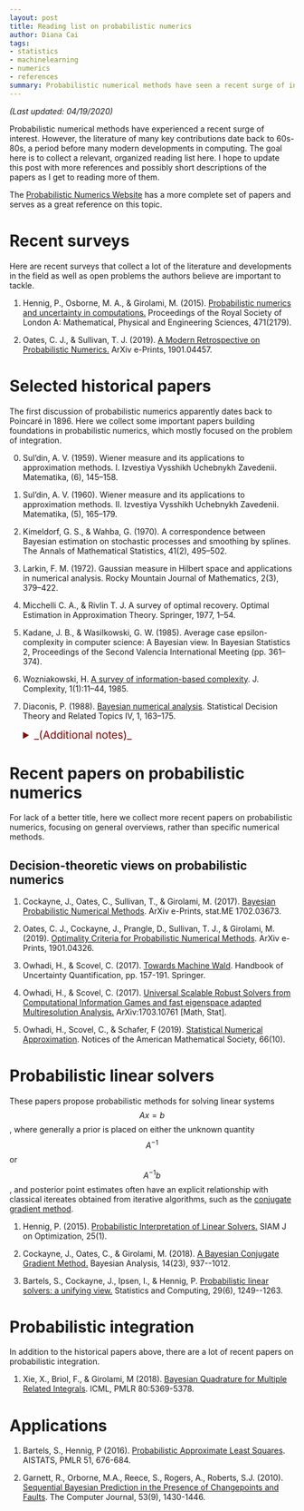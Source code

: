 ```yaml
---
layout: post
title: Reading list on probabilistic numerics
author: Diana Cai
tags:
- statistics
- machinelearning
- numerics
- references
summary: Probabilistic numerical methods have seen a recent surge of interest. However, the methods date back to many key contributions made in the 60s-80s. The goal here is to collect a relevant, organized reading list here. I hope to update
---
```


*(Last updated: 04/19/2020)*

Probabilistic numerical methods have experienced a recent surge of interest. However,
the literature of many key contributions date back to 60s-80s, a period before
many modern developments in computing. The goal here is to collect a relevant, organized reading list here. I hope to update
this post with more references and possibly short descriptions of the papers as
I get to reading more of them.

The [Probabilistic Numerics Website](http://probabilistic-numerics.org/literature/index.html) has a more complete set of papers and serves as a great reference on this topic.

# Recent surveys

Here are recent surveys that collect a lot of the literature and developments in the field as well as open problems the authors believe are important to tackle.

1. Hennig, P., Osborne, M. A., & Girolami, M. (2015). [Probabilistic numerics and
   uncertainty in computations.](https://arxiv.org/pdf/1506.01326.pdf) Proceedings of the Royal Society of London A:
   Mathematical, Physical and Engineering Sciences, 471(2179).

2. Oates, C. J., & Sullivan, T. J. (2019). [A Modern Retrospective on
   Probabilistic Numerics.](https://arxiv.org/pdf/1901.04457.pdf) ArXiv e-Prints, 1901.04457.


# Selected historical papers

The first discussion of probabilistic numerics apparently dates back to
Poincar&eacute; in 1896. Here we collect some important papers building
foundations in probabilistic numerics, which mostly focused on the problem of integration.

0. Sul’din, A. V. (1959). Wiener measure and its applications to approximation
   methods. I. Izvestiya Vysshikh Uchebnykh Zavedenii. Matematika, (6), 145–158.

1. Sul’din, A. V. (1960). Wiener measure and its applications to approximation
   methods. II. Izvestiya Vysshikh Uchebnykh Zavedenii. Matematika, (5),
   165–179.

1. Kimeldorf, G. S., & Wahba, G. (1970). A correspondence between Bayesian
   estimation on stochastic processes and smoothing by splines. The Annals of
   Mathematical Statistics, 41(2), 495–502.

1. Larkin, F. M. (1972). Gaussian measure in Hilbert space and applications in
   numerical analysis. Rocky Mountain Journal of Mathematics, 2(3), 379–422.

1.  Micchelli C. A., & Rivlin T. J. A survey of optimal recovery. Optimal Estimation in
    Approximation Theory. Springer, 1977, 1–54.

1. Kadane, J. B., & Wasilkowski, G. W. (1985). Average case epsilon-complexity
   in computer science: A Bayesian view. In Bayesian Statistics 2, Proceedings
   of the Second Valencia International Meeting (pp. 361–374).

1. Wozniakowski, H. [A survey of information-based complexity](https://www.sciencedirect.com/science/article/pii/0885064X85900202). J. Complexity,
   1(1):11–44, 1985.

2. Diaconis, P. (1988). [Bayesian numerical analysis](http://probabilistic-numerics.org/assets/pdf/Diaconis_1988.pdf). Statistical Decision Theory
   and Related Topics IV, 1, 163–175.
   <details>
   <summary style="color:maroon;font-size:14pt">_(Additional notes)_
   </summary>

   A note on the quadrature problem, i.e., estimating the integral \(\int_0^1 f(x) dx\)
   by considering a prior on \(f\), computing a posterior on \(f\) conditioned
   on information at a finite number of points \(f(t_1),\ldots,f(t_n)\), and
   then estimating the integral using the Bayes decision rule.
   Example: when using Brownian motion as a prior, the conditional expectation
   yields the classical trapezoidal rule for quadrature.
   Considers the problem of taking classical numerical procedures and seeing if
   they correspond to optimal decision rules (e.g., Bayes, minimax or admissible).
   In addition to a posterior distribution, the Bayesian approach also yields a clear approach to the
   design problem: i.e., how do we choose the information so that we get the best estimate of the integral?
   Discussion on priors that lead to linear interpolation, historical developments, recent applications, and connections with Stein estimation and consistency.
   </details>


# Recent papers on probabilistic numerics

For lack of a better title, here we collect more recent papers on probabilistic numerics, focusing on
general overviews, rather than specific numerical methods.

##  Decision-theoretic views on probabilistic numerics

1. Cockayne, J., Oates, C., Sullivan, T., & Girolami, M. (2017). [Bayesian
   Probabilistic Numerical Methods](https://arxiv.org/abs/1702.03673). ArXiv e-Prints, stat.ME 1702.03673.

2. Oates, C. J., Cockayne, J., Prangle, D., Sullivan, T. J., & Girolami, M.
   (2019). [Optimality Criteria for Probabilistic Numerical
   Methods](https://arxiv.org/pdf/1901.04326.pdf). ArXiv
   e-Prints, 1901.04326.

5. Owhadi, H., & Scovel, C. (2017). [Towards Machine Wald](https://arxiv.org/abs/1508.02449). Handbook of
   Uncertainty Quantification, pp. 157-191. Springer.

3. Owhadi, H., & Scovel, C. (2017). [Universal Scalable Robust Solvers from
   Computational Information Games and fast eigenspace adapted Multiresolution
   Analysis.](http://arxiv.org/abs/1703.10761)
   ArXiv:1703.10761 [Math, Stat].

4. Owhadi, H., Scovel, C., & Schafer, F (2019). [Statistical Numerical
   Approximation](https://pdfs.semanticscholar.org/6fd4/f6c23c84e902572bd5b6ae1f652f4ac2598d.pdf).
   Notices of the American Mathematical Society, 66(10).

# Probabilistic linear solvers

These papers propose probabilistic methods for solving linear systems $$Ax=b$$, where generally a prior is placed on either the unknown quantity $$A^{-1}$$ or $$A^{-1}b$$, and posterior point estimates often have an explicit relationship with classical itereates obtained from iterative algorithms, such as the [conjugate gradient method](https://www.dianacai.com/blog/2018/08/31/conjugate-gradient-linear-systems/).

1. Hennig, P. (2015). [Probabilistic Interpretation of Linear Solvers.](https://epubs.siam.org/doi/abs/10.1137/140955501) SIAM J on Optimization, 25(1).

2. Cockayne, J., Oates, C., & Girolami, M. (2018). [A Bayesian Conjugate Gradient Method.](https://projecteuclid.org/euclid.ba/1558144846) Bayesian Analysis, 14(23), 937--1012.

3. Bartels, S., Cockayne, J., Ipsen, I., & Hennig, P. [Probabilistic linear solvers: a unifying view.](https://link.springer.com/article/10.1007/s11222-019-09897-7) Statistics and Computing, 29(6), 1249--1263.

# Probabilistic integration

In addition to the historical papers above, there are a lot of recent papers on probabilistic integration.

1. Xie, X., Briol, F., & Girolami, M (2018). [Bayesian Quadrature for Multiple Related Integrals](https://arxiv.org/abs/1801.04153).
    ICML, PMLR 80:5369-5378.

# Applications

1. Bartels, S., Hennig, P (2016). [Probabilistic Approximate Least Squares](http://proceedings.mlr.press/v51/bartels16.html). AISTATS, PMLR 51, 676-684.

1. Garnett, R., Orborne, M.A., Reece, S., Rogers, A., Roberts, S.J. (2010).
   [Sequential Bayesian Prediction in the Presence of Changepoints and
   Faults](https://www.cse.wustl.edu/~garnett/files/papers/garnett_et_al_cj_2010.pdf).
   The Computer Journal, 53(9), 1430-1446.



